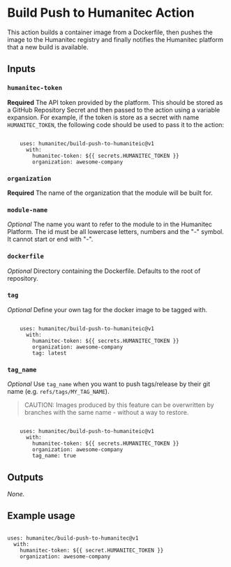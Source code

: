# Build Push to Humanitec Action

This action builds a container image from a Dockerfile, then pushes the image to the Humanitec registry and finally
notifies the Humanitec platform that a new build is available.

## Inputs

### `humanitec-token`
**Required** The API token provided by the platform. This should be stored as a GitHub Repository Secret and then passed
to the action using a variable expansion. For example, if the token is store as a secret with name `HUMANITEC_TOKEN`,
the following code should be used to pass it to the action:
```

    uses: humanitec/build-push-to-humaniteic@v1
      with:
        humanitec-token: ${{ secrets.HUMANITEC_TOKEN }}
        organization: awesome-company

```
### `organization`
**Required** The name of the organization that the module will be built for.

### `module-name`
_Optional_ The name you want to refer to the module to in the Humanitec Platform. The id must be all lowercase letters,
numbers and the "-" symbol. It cannot start or end with "-".

### `dockerfile`
_Optional_ Directory containing the Dockerfile. Defaults to the root of repository.

### `tag`
_Optional_ Define your own tag for the docker image to be tagged with.
```

    uses: humanitec/build-push-to-humaniteic@v1
      with:
        humanitec-token: ${{ secrets.HUMANITEC_TOKEN }}
        organization: awesome-company
        tag: latest

```


### `tag_name`
_Optional_ Use `tag_name` when you want to push tags/release by their git name (e.g. `refs/tags/MY_TAG_NAME`).  
> CAUTION: Images produced by this feature can be overwritten by branches with the same name - without a way to restore.
```

    uses: humanitec/build-push-to-humaniteic@v1
      with:
        humanitec-token: ${{ secrets.HUMANITEC_TOKEN }}
        organization: awesome-company
        tag_name: true

```

## Outputs

_None._

## Example usage

```

uses: humanitec/build-push-to-humanitec@v1
  with:
    humanitec-token: ${{ secret.HUMANITEC_TOKEN }}
    organization: awesome-company

```
